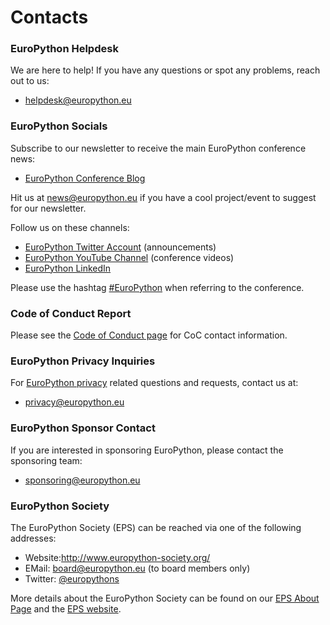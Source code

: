 # Contacts

### EuroPython Helpdesk

We are here to help! If you have any questions or spot any problems, reach out
to us:

- helpdesk@europython.eu

### EuroPython Socials

Subscribe to our newsletter to receive the main EuroPython conference news:

- [EuroPython Conference Blog](https://blog.europython.eu/#/portal/signup)

Hit us at [news@europython.eu](mailto:news@europython.eu) if you have a cool
project/event to suggest for our newsletter.

Follow us on these channels:

- [EuroPython Twitter Account](http://twitter.com/europython) (announcements)
- [EuroPython YouTube Channel](http://europython.tv/) (conference videos)
- [EuroPython LinkedIn](https://www.linkedin.com/company/europython)

Please use the hashtag [#EuroPython](https://twitter.com/hashtag/EuroPython)
when referring to the conference.

### Code of Conduct Report

Please see the [Code of Conduct page](http://www.europython-society.org/coc/)
for CoC contact information.

### EuroPython Privacy Inquiries

For [EuroPython privacy](https://www.europython-society.org/privacy/) related
questions and requests, contact us at:

- privacy@europython.eu

### EuroPython Sponsor Contact

If you are interested in sponsoring EuroPython, please contact the sponsoring
team:

- sponsoring@europython.eu

### EuroPython Society

The EuroPython Society (EPS) can be reached via one of the following addresses:

- Website:<http://www.europython-society.org/>
- EMail: [board@europython.eu](mailto:board@europython.eu) (to board members
  only)
- Twitter: [@europythons](https://twitter.com/europythons)

More details about the EuroPython Society can be found on our
[EPS About Page](http://www.europython-society.org/about/) and the
[EPS website](http://www.europython-society.org/).
